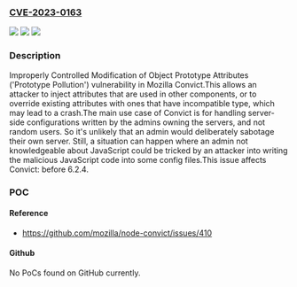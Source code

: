 ### [CVE-2023-0163](https://cve.mitre.org/cgi-bin/cvename.cgi?name=CVE-2023-0163)
![](https://img.shields.io/static/v1?label=Product&message=Convict&color=blue)
![](https://img.shields.io/static/v1?label=Version&message=0%3C%206.2.4%20&color=brighgreen)
![](https://img.shields.io/static/v1?label=Vulnerability&message=CWE-1321%20Improperly%20Controlled%20Modification%20of%20Object%20Prototype%20Attributes%20('Prototype%20Pollution')&color=brighgreen)

### Description

Improperly Controlled Modification of Object Prototype Attributes ('Prototype Pollution') vulnerability in Mozilla Convict.This allows an attacker to inject attributes that are used in other components, or to override existing attributes with ones that have incompatible type, which may lead to a crash.The main use case of Convict is for handling server-side configurations written by the admins owning the servers, and not random users. So it's unlikely that an admin would deliberately sabotage their own server. Still, a situation can happen where an admin not knowledgeable about JavaScript could be tricked by an attacker into writing the malicious JavaScript code into some config files.This issue affects Convict: before 6.2.4.

### POC

#### Reference
- https://github.com/mozilla/node-convict/issues/410

#### Github
No PoCs found on GitHub currently.


